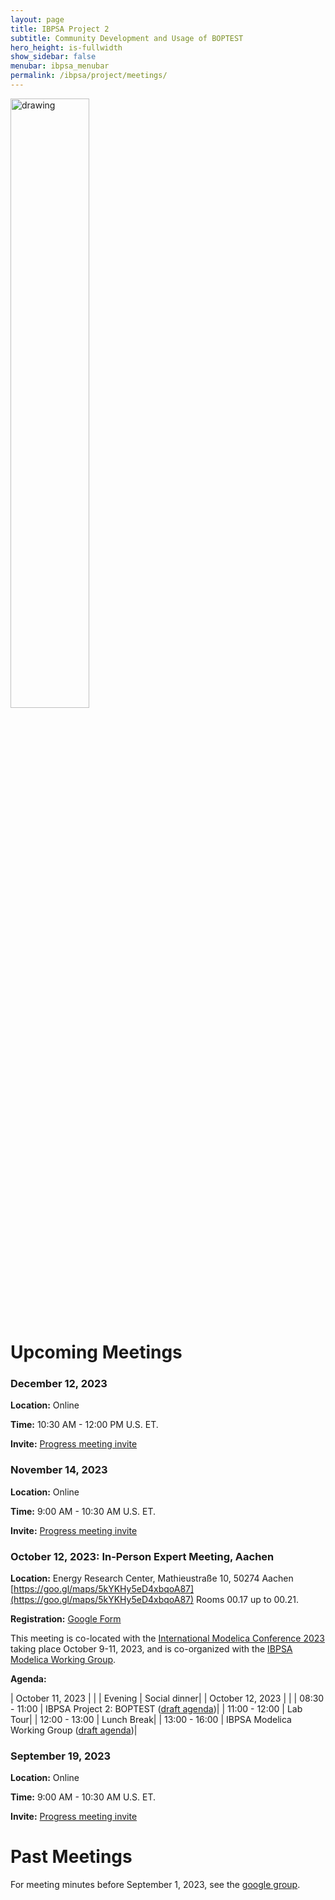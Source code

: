 ```yaml
---
layout: page
title: IBPSA Project 2
subtitle: Community Development and Usage of BOPTEST
hero_height: is-fullwidth
show_sidebar: false
menubar: ibpsa_menubar
permalink: /ibpsa/project/meetings/
---
```


<img src="../../../images/project2logo.png" alt="drawing" width="50%"/>

# Upcoming Meetings

### December 12, 2023

**Location:** Online

**Time:** 10:30 AM - 12:00 PM U.S. ET.

**Invite:** [Progress meeting invite](https://groups.google.com/g/ibpsa-boptest/c/4BND2FMgWbY)

### November 14, 2023

**Location:** Online

**Time:** 9:00 AM - 10:30 AM U.S. ET.

**Invite:** [Progress meeting invite](https://groups.google.com/g/ibpsa-boptest/c/r6CTlAOUSYg)

### October 12, 2023: In-Person Expert Meeting, Aachen

**Location:**
Energy Research Center, Mathieustraße 10, 50274 Aachen
[https://goo.gl/maps/5kYKHy5eD4xbqoA87](https://goo.gl/maps/5kYKHy5eD4xbqoA87)
Rooms 00.17 up to 00.21.

**Registration:** [Google Form](https://forms.gle/VMu1LZ7pWW5etzsz9)

This meeting is co-located with the
[International Modelica Conference 2023](https://2023.international.conference.modelica.org/)
taking place October 9-11, 2023, and is co-organized with the [IBPSA Modelica Working Group](https://github.com/ibpsa/modelica-working-group).

**Agenda:**

| October 11, 2023 | |
| Evening | Social dinner|
| October 12, 2023 | |
| 08:30 - 11:00 | IBPSA Project 2: BOPTEST ([draft agenda](/ibpsa_project/meetings/20231012_Aachen/20231012_Aachen_Agenda.pdf))|
| 11:00 - 12:00 | Lab Tour|
| 12:00 - 13:00 | Lunch Break|
| 13:00 - 16:00 | IBPSA Modelica Working Group ([draft agenda](https://github.com/ibpsa/modelica-working-group/wiki/2023-10-12-Expert-Meeting-Agenda))|

### September 19, 2023

**Location:** Online

**Time:** 9:00 AM - 10:30 AM U.S. ET.

**Invite:** [Progress meeting invite](https://groups.google.com/g/ibpsa-boptest/c/vLUlyJL8Quw)

# Past Meetings

For meeting minutes before September 1, 2023, see the [google group](https://groups.google.com/g/ibpsa-boptest).
